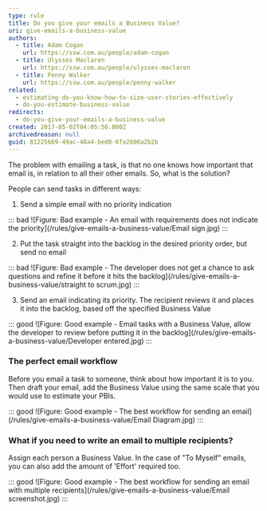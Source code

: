```yaml
---
type: rule
title: Do you give your emails a Business Value?
uri: give-emails-a-business-value
authors:
  - title: Adam Cogan
    url: https://ssw.com.au/people/adam-cogan
  - title: Ulysses Maclaren
    url: https://ssw.com.au/people/ulysses-maclaren
  - title: Penny Walker
    url: https://ssw.com.au/people/penny-walker
related:
  - estimating-do-you-know-how-to-size-user-stories-effectively
  - do-you-estimate-business-value
redirects:
  - do-you-give-your-emails-a-business-value
created: 2017-05-02T04:05:56.000Z
archivedreason: null
guid: 81225669-49ac-48a4-bed0-6fa2606a2b2b
---
```


The problem with emailing a task, is that no one knows how important that email is, in relation to all their other emails. So, what is the solution?

<!--endintro-->

People can send tasks in different ways:

1. Send a simple email with no priority indication  

::: bad
![Figure: Bad example - An email with requirements does not indicate the priority](/rules/give-emails-a-business-value/Email sign.jpg)
:::

2. Put the task straight into the backlog in the desired priority order, but send no email

::: bad
![Figure: Bad example - The developer does not get a chance to ask questions and refine it before it hits the backlog](/rules/give-emails-a-business-value/straight to scrum.jpg)
:::

3. Send an email indicating its priority. The recipient reviews it and places it into the backlog, based off the specified Business Value

::: good
![Figure: Good example - Email tasks with a Business Value, allow the developer to review before putting it in the backlog](/rules/give-emails-a-business-value/Developer entered.jpg)
:::

### The perfect email workflow

Before you email a task to someone, think about how important it is to you. Then draft your email, add the Business Value using the same scale that you would use to estimate your PBIs.

::: good
![Figure: Good example - The best workflow for sending an email](/rules/give-emails-a-business-value/Email Diagram.jpg)
:::

### What if you need to write an email to multiple recipients?  

Assign each person a Business Value. In the case of "To Myself" emails, you can also add the amount of 'Effort' required too.

::: good
![Figure: Good example - The best workflow for sending an email with multiple recipients](/rules/give-emails-a-business-value/Email screenshot.jpg)
:::

